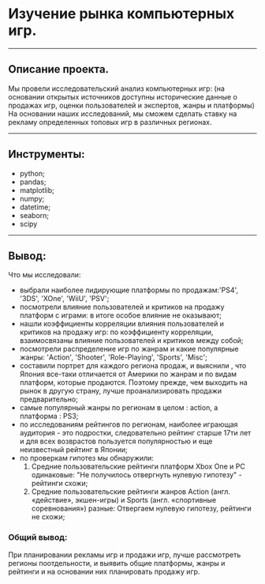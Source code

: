 # Изучение рынка компьютерных игр.
-----------------------------------------------------------------------------------------------------------------------------------------------------------
## Описание проекта.
Мы провели исследовательский анализ компьютерных игр: (на основании открытых источников доступны исторические данные о продажах игр, оценки пользователей и экспертов, жанры и платформы) На основании наших исследований, мы сможем сделать ставку на рекламу определенных топовых игр в различных регионах.

-----------------------------------------------------------------------------------------------------------------------------------------------------------
## Инструменты:
- python;
- pandas;
- matplotlib;
- numpy;
- datetime;
- seaborn;
- scipy
-----------------------------------------------------------------------------------------------------------------------------------------------------------
## Вывод:
Что мы исследовали:
- выбрали наиболее лидирующие платформы по продажам:'PS4', '3DS', 'XOne', 'WiiU', 'PSV';
- посмотрели влияние пользователей и критиков на продажу платформ с играми: в итоге особое влияние не оказывают;
- нашли коэффициенты корреляции влияния пользователей и критиков на продажу игр: по коэффициенту корреляции, взаимосвязаны влияние пользователей и критиков между собой;
- посмотрели распределение игр по жанрам и какие популярные жанры: 'Action', 'Shooter', 'Role-Playing', 'Sports', 'Misc';
- составили портрет для каждого региона продаж, и выяснили , что Япония все-таки отличается от Америки по жанрам и по видам платформ, которые продаются. Поэтому прежде, чем выходить на рынок в другую страну, лучше проанализировать продажи предварительно;
- самые популярный жанры по регионам в целом : action, a платформа : PS3;
- по исследованиям рейтингов по регионам, наиболее играющая аудитория - это подростки, следовательно рейтинг старше 17ти лет и для всех возврастов пользуется популярностью и еще неизвестный рейтинг в Японии;
- по проверкам гипотез мы обнаружили:
  1. Средние пользовательские рейтинги платформ Xbox One и PC одинаковые: "Не получилось отвергнуть нулевую гипотезу" - рейтинги схожи;
  2. Средние пользовательские рейтинги жанров Action (англ. «действие», экшен-игры) и Sports (англ. «спортивные соревнования») разные: Отвергаем нулевую гипотезу, рейтинги не схожи;
### Общий вывод: 
При планировании рекламы игр и продажи игр, лучше рассмотреть регионы поотдельности, и выявить общие платформы, жанры и рейтинги и на основании них планировать продажу игр.
